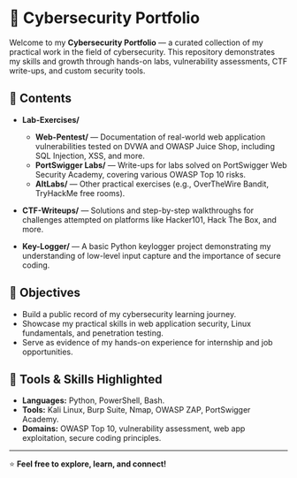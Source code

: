# 🚀 Cybersecurity Portfolio

Welcome to my **Cybersecurity Portfolio** — a curated collection of my practical work in the field of cybersecurity. This repository demonstrates my skills and growth through hands-on labs, vulnerability assessments, CTF write-ups, and custom security tools.

## 📂 Contents

- **Lab-Exercises/**
  - **Web-Pentest/** — Documentation of real-world web application vulnerabilities tested on DVWA and OWASP Juice Shop, including SQL Injection, XSS, and more.
  - **PortSwigger Labs/** — Write-ups for labs solved on PortSwigger Web Security Academy, covering various OWASP Top 10 risks.
  - **AltLabs/** — Other practical exercises (e.g., OverTheWire Bandit, TryHackMe free rooms).

- **CTF-Writeups/** — Solutions and step-by-step walkthroughs for challenges attempted on platforms like Hacker101, Hack The Box, and more.

- **Key-Logger/** — A basic Python keylogger project demonstrating my understanding of low-level input capture and the importance of secure coding.

## 🎯 Objectives

- Build a public record of my cybersecurity learning journey.
- Showcase my practical skills in web application security, Linux fundamentals, and penetration testing.
- Serve as evidence of my hands-on experience for internship and job opportunities.

## 🔑 Tools & Skills Highlighted

- **Languages:** Python, PowerShell, Bash.
- **Tools:** Kali Linux, Burp Suite, Nmap, OWASP ZAP, PortSwigger Academy.
- **Domains:** OWASP Top 10, vulnerability assessment, web app exploitation, secure coding principles.
---

⭐️ **Feel free to explore, learn, and connect!**

